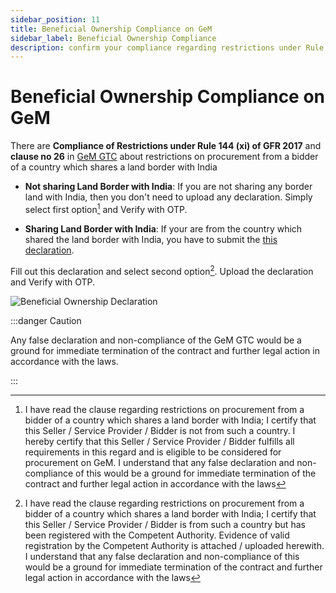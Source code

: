```yaml
---
sidebar_position: 11
title: Beneficial Ownership Compliance on GeM
sidebar_label: Beneficial Ownership Compliance
description: confirm your compliance regarding restrictions under Rule 144(xi) of the General Financial Rules (GFR), 2017 on GeM (Government e-Marketplace) Portal
---
```


# Beneficial Ownership Compliance on GeM
There are **Compliance of Restrictions under Rule 144 (xi) of GFR 2017** and **clause no 26** in [GeM GTC](https://assets-bg.gem.gov.in/resources/pdf/GTC_on_GeM_3.0_v1.14.pdf) about restrictions on procurement from a bidder of a country which shares a land border with India

- **Not sharing Land Border with India**:
If you are not sharing any border land with India, then you don't need to upload any declaration.
Simply select first option[^1] and Verify with OTP.


- **Sharing Land Border with India**:
If your are from the country which shared the land border with India, you have to submit the [this declaration](https://assets-bg.gem.gov.in/resources/pdf/registration-of-bidders-from-countries-which-shares-land-border-with-india.pdf).

Fill out this declaration and select second option[^2].
Upload the declaration and Verify with OTP.

![Beneficial Ownership Declaration](/img/doc/beneficial-ownership-declaration.jpg)

:::danger Caution

Any false declaration and non-compliance of the GeM GTC would be a ground for immediate termination of the contract and further legal action in accordance with the laws.

:::

[^1]: I have read the clause regarding restrictions on procurement from a bidder of a country which shares a land border with India; I certify that this Seller / Service Provider / Bidder is not from such a country. I hereby certify that this Seller / Service Provider / Bidder fulfills all requirements in this regard and is eligible to be considered for procurement on GeM. I understand that any false declaration and non-compliance of this would be a ground for immediate termination of the contract and further legal action in accordance with the laws
[^2]: I have read the clause regarding restrictions on procurement from a bidder of a country which shares a land border with India; I certify that this Seller / Service Provider / Bidder is from such a country but has been registered with the Competent Authority. Evidence of valid registration by the Competent Authority is attached / uploaded herewith. I understand that any false declaration and non-compliance of this would be a ground for immediate termination of the contract and further legal action in accordance with the laws